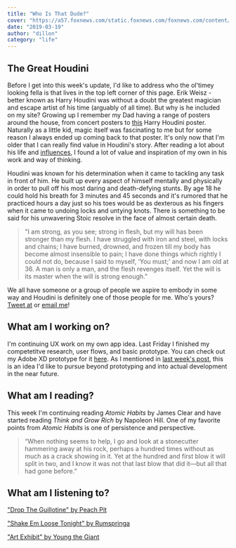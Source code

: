 ```yaml
---
title: "Who Is That Dude?"
cover: "https://a57.foxnews.com/static.foxnews.com/foxnews.com/content/uploads/2019/01/1862/1048/GettyImages-841028636.jpg?ve=1&tl=1"
date: "2019-03-19"
author: "dillon"
category: "life"
---
```

## The Great Houdini

Before I get into this week's update, I'd like to address who the ol'timey looking fella is that lives in the top left corner of this page. Erik Weisz - better known as Harry Houdini was without a doubt the greatest magician and escape artist of his time (arguably of all time). But why is he included on my site? Growing up I remember my Dad having a range of posters around the house, from concert posters to [this](http://theamazingmaxlive.com/wp-content/uploads/2012/10/houdini.jpg) Harry Houdini poster. Naturally as a little kid, magic itself was fascinating to me but for some reason I always ended up coming back to that poster. It's only now that I'm older that I can really find value in Houdini's story. After reading a lot about his life and [influences](https://en.wikipedia.org/wiki/Jean_Eug%C3%A8ne_Robert-Houdin), I found a lot of value and inspiration of my own in his work and way of thinking. 

Houdini was known for his determination when it came to tackling any task in front of him. He built up every aspect of himself mentally and physically in order to pull off his most daring and death-defying stunts. By age 18 he could hold his breath for 3 minutes and 45 seconds and it's rumored that he practiced hours a day just so his toes would be as dexterous as his fingers when it came to undoing locks and untying knots. There is something to be said for his unwavering Stoic resolve in the face of almost certain death.

> "I am strong, as you see; strong in flesh, but my will has been stronger than my flesh. I have struggled with iron and steel, with locks and chains; I have burned, drowned, and frozen till my body has become almost insensible to pain; I have done things which rightly I could not do, because I said to myself, ‘You must;’ and now I am old at 36. A man is only a man, and the flesh revenges itself. Yet the will is its master when the will is strong enough."

We all have someone or a group of people we aspire to embody in some way and Houdini is definitely one of those people for me. Who's yours? [Tweet at](https://twitter.com/_DillonCoffman_) or [email me](mailto:dillcoff@gmail.com)!

## What am I working on?

I'm continuing UX work on my own app idea. Last Friday I finished my competetitve research, user flows, and basic prototype. You can check out my Adobe XD prototype for it [here](https://xd.adobe.com/view/3b4d4161-cca4-4eb7-46df-94110f3ab909-4d7c/). As I mentioned in [last week's post](https://www.dilloncoffman.com/is-this-thing-on), this is an idea I'd like to pursue beyond prototyping and into actual development in the near future.

## What am I reading?

This week I'm continuing reading *Atomic Habits* by James Clear and have started reading *Think and Grow Rich* by Napoleon Hill. One of my favorite points from *Atomic Habits* is one of persistence and perspective.

> “When nothing seems to help, I go and look at a stonecutter hammering away at his rock, perhaps a hundred times without as much as a crack showing in it. Yet at the hundred and first blow it will split in two, and I know it was not that last blow that did it—but all that had gone before.”

## What am I listening to?

["Drop The Guillotine" by Peach Pit](https://www.youtube.com/watch?v=SD0a8fKwrbI)

["Shake Em Loose Tonight" by Rumspringa](https://www.youtube.com/watch?v=ieMOIn06yzo)

["Art Exhibit" by Young the Giant](https://www.youtube.com/watch?v=S3X1in9lRiA)